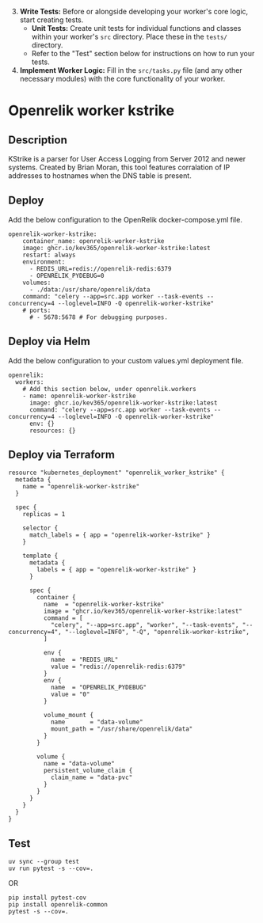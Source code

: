 <!--
README for the OpenRelik Worker Template

This file provides instructions on how to use this template to create a new OpenRelik worker.
The placeholder `kstrike` needs to be replaced with the actual name of your worker.
The `bootstrap.sh` script is designed to help with this process.
-->

3.  **Write Tests:**
    Before or alongside developing your worker's core logic, start creating tests.
    *   **Unit Tests:** Create unit tests for individual functions and classes within your worker's `src` directory. Place these in the `tests/` directory.
    *   Refer to the "Test" section below for instructions on how to run your tests.
4.  **Implement Worker Logic:**
    Fill in the `src/tasks.py` file (and any other necessary modules) with the core functionality of your worker.


# Openrelik worker kstrike
## Description
KStrike is a parser for User Access Logging from Server 2012 and newer systems. Created by Brian Moran, this tool features corralation of IP addresses to hostnames when the DNS table is present.

## Deploy
Add the below configuration to the OpenRelik docker-compose.yml file.

```
openrelik-worker-kstrike:
    container_name: openrelik-worker-kstrike
    image: ghcr.io/kev365/openrelik-worker-kstrike:latest
    restart: always
    environment:
      - REDIS_URL=redis://openrelik-redis:6379
      - OPENRELIK_PYDEBUG=0
    volumes:
      - ./data:/usr/share/openrelik/data
    command: "celery --app=src.app worker --task-events --concurrency=4 --loglevel=INFO -Q openrelik-worker-kstrike"
    # ports:
      # - 5678:5678 # For debugging purposes.
```


## Deploy via Helm
Add the below configuration to your custom values.yml deployment file.

```
openrelik:
  workers:
    # Add this section below, under openrelik.workers
    - name: openrelik-worker-kstrike
      image: ghcr.io/kev365/openrelik-worker-kstrike:latest
      command: "celery --app=src.app worker --task-events --concurrency=4 --loglevel=INFO -Q openrelik-worker-kstrike"
      env: {}
      resources: {}
```

## Deploy via Terraform
```
resource "kubernetes_deployment" "openrelik_worker_kstrike" {
  metadata {
    name = "openrelik-worker-kstrike"
  }

  spec {
    replicas = 1

    selector {
      match_labels = { app = "openrelik-worker-kstrike" }
    }

    template {
      metadata {
        labels = { app = "openrelik-worker-kstrike" }
      }

      spec {
        container {
          name  = "openrelik-worker-kstrike"
          image = "ghcr.io/kev365/openrelik-worker-kstrike:latest"
          command = [
            "celery", "--app=src.app", "worker", "--task-events", "--concurrency=4", "--loglevel=INFO", "-Q", "openrelik-worker-kstrike",
          ]

          env {
            name  = "REDIS_URL"
            value = "redis://openrelik-redis:6379"
          }
          env {
            name  = "OPENRELIK_PYDEBUG"
            value = "0"
          }

          volume_mount {
            name       = "data-volume"
            mount_path = "/usr/share/openrelik/data"
          }
        }

        volume {
          name = "data-volume"
          persistent_volume_claim {
            claim_name = "data-pvc"
          }
        }
      }
    }
  }
}
```

## Test
```
uv sync --group test
uv run pytest -s --cov=.
```

OR

```
pip install pytest-cov
pip install openrelik-common
pytest -s --cov=.
```
